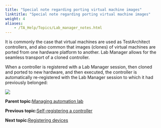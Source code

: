 ```yaml
--- 
title: "Special note regarding porting virtual machine images"
linktitle: "Special note regarding porting virtual machine images"
weight: 4
aliases: 
    - /TA_Help/Topics/Lab_manager_notes.html
---
```


It is commonly the case that virtual machines are used as TestArchitect controllers, and also common that images \(clones\) of virtual machines are ported from one hardware platform to another. Lab Manager allows for the seamless transport of a cloned controller.

When a controller is registered with a Lab Manager session, then cloned and ported to new hardware, and then executed, the controller is automatically re-registered with the Lab Manager session to which it had previously belonged:

![](/images//Images/ug_labmanager11.png)

**Parent topic:**[Managing automation lab](/TA_Help/Topics/Lab_manager_managing_auto_lab.html)

**Previous topic:**[Self-registering a controller](/TA_Help/Topics/Lab_manager_self_registering.html)

**Next topic:**[Registering devices](/TA_Help/Topics/Lab_manager_registering_device.html)

